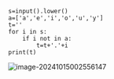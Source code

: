 ```
s=input().lower()
a=['a','e','i','o','u','y']
t=''
for i in s:
    if i not in a:
        t=t+'.'+i
print(t)
```

![image-20241015002556147](C:\Users\huawei\AppData\Roaming\Typora\typora-user-images\image-20241015002556147.png)